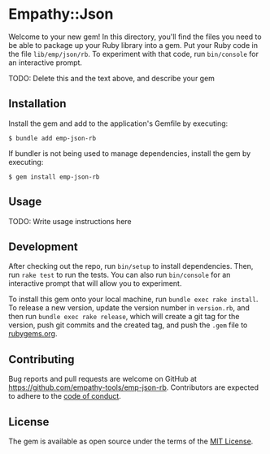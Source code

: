# Empathy::Json

Welcome to your new gem! In this directory, you'll find the files you need to be able to package up your Ruby library into a gem. Put your Ruby code in the file `lib/emp/json/rb`. To experiment with that code, run `bin/console` for an interactive prompt.

TODO: Delete this and the text above, and describe your gem

## Installation

Install the gem and add to the application's Gemfile by executing:

    $ bundle add emp-json-rb

If bundler is not being used to manage dependencies, install the gem by executing:

    $ gem install emp-json-rb

## Usage

TODO: Write usage instructions here

## Development

After checking out the repo, run `bin/setup` to install dependencies. Then, run `rake test` to run the tests. You can also run `bin/console` for an interactive prompt that will allow you to experiment.

To install this gem onto your local machine, run `bundle exec rake install`. To release a new version, update the version number in `version.rb`, and then run `bundle exec rake release`, which will create a git tag for the version, push git commits and the created tag, and push the `.gem` file to [rubygems.org](https://rubygems.org).

## Contributing

Bug reports and pull requests are welcome on GitHub at https://github.com/empathy-tools/emp-json-rb. Contributors are expected to adhere to the [code of conduct](https://github.com/empathy-tools/emp-json-rb/blob/main/CODE_OF_CONDUCT.md).

## License

The gem is available as open source under the terms of the [MIT License](https://opensource.org/licenses/MIT).
